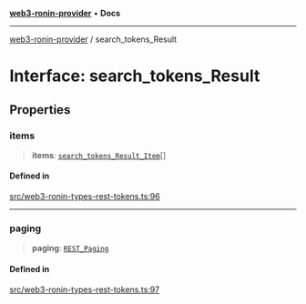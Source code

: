 [**web3-ronin-provider**](../README.md) • **Docs**

***

[web3-ronin-provider](../globals.md) / search\_tokens\_Result

# Interface: search\_tokens\_Result

## Properties

### items

> **items**: [`search_tokens_Result_Item`](search_tokens_Result_Item.md)[]

#### Defined in

[src/web3-ronin-types-rest-tokens.ts:96](https://github.com/chuacw/web3-ronin-provider/blob/7646ce38176c1dab59363eef0869f2efa34d498b/src/web3-ronin-types-rest-tokens.ts#L96)

***

### paging

> **paging**: [`REST_Paging`](REST_Paging.md)

#### Defined in

[src/web3-ronin-types-rest-tokens.ts:97](https://github.com/chuacw/web3-ronin-provider/blob/7646ce38176c1dab59363eef0869f2efa34d498b/src/web3-ronin-types-rest-tokens.ts#L97)
